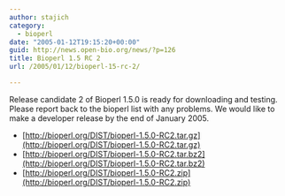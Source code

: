 ```yaml
---
author: stajich
category:
  - bioperl
date: "2005-01-12T19:15:20+00:00"
guid: http://news.open-bio.org/news/?p=126
title: Bioperl 1.5 RC 2
url: /2005/01/12/bioperl-15-rc-2/

---
```

Release candidate 2 of Bioperl 1.5.0 is ready for downloading and testing.
Please report back to the bioperl list with any problems. We would like to make a developer release by the end of January 2005.

- [http://bioperl.org/DIST/bioperl-1.5.0-RC2.tar.gz](http://bioperl.org/DIST/bioperl-1.5.0-RC2.tar.gz)
- [http://bioperl.org/DIST/bioperl-1.5.0-RC2.tar.bz2](http://bioperl.org/DIST/bioperl-1.5.0-RC2.tar.bz2)
- [http://bioperl.org/DIST/bioperl-1.5.0-RC2.zip](http://bioperl.org/DIST/bioperl-1.5.0-RC2.zip)
